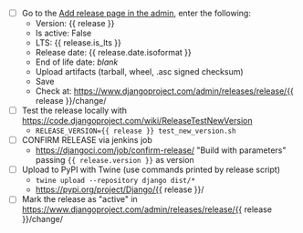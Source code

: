 - [ ] Go to the [Add release page in the admin](https://www.djangoproject.com/admin/releases/release/add/), enter the following:
  - Version: {{ release }}
  - Is active: False
  - LTS: {{ release.is_lts }}
  - Release date: {{ release.date.isoformat }}
  - End of life date: _blank_
  - Upload artifacts (tarball, wheel, .asc signed checksum)
  - Save
  - Check at: https://www.djangoproject.com/admin/releases/release/{{ release }}/change/
- [ ] Test the release locally with https://code.djangoproject.com/wiki/ReleaseTestNewVersion
  - `RELEASE_VERSION={{ release }} test_new_version.sh`
- [ ] CONFIRM RELEASE via jenkins job
  - https://djangoci.com/job/confirm-release/ "Build with parameters" passing `{{ release.version }}` as version
- [ ] Upload to PyPI with Twine (use commands printed by release script)
  - `twine upload --repository django dist/*`
  - https://pypi.org/project/Django/{{ release }}/
- [ ] Mark the release as "active" in https://www.djangoproject.com/admin/releases/release/{{ release }}/change/
